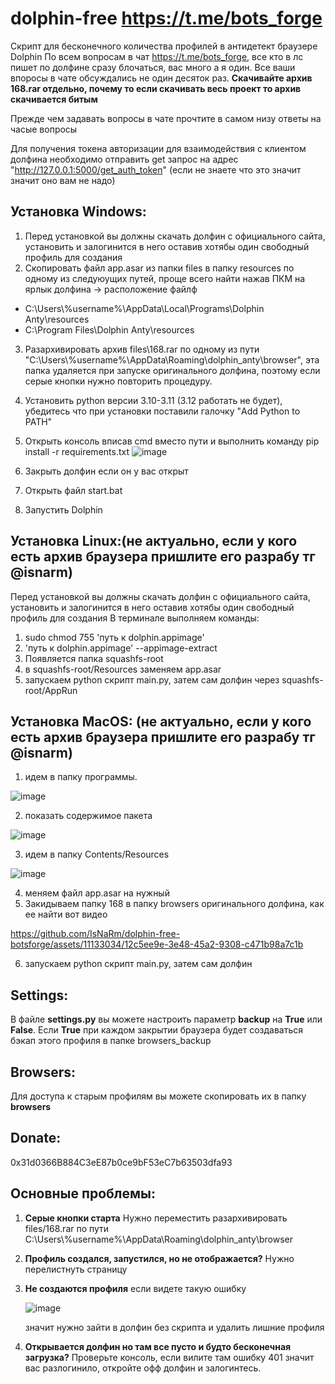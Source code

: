 # dolphin-free https://t.me/bots_forge
Скрипт для бесконечного количества профилей в антидетект браузере Dolphin
По всем вопросам в чат https://t.me/bots_forge, все кто в лс пишет по долфине сразу блочаться, вас много а я один. Все ваши впоросы в чате обсуждались не один десяток раз.
**Скачивайте архив 168.rar отдельно, почему то если скачивать весь проект то архив скачивается битым**

Прежде чем задавать вопросы в чате прочтите в самом низу ответы на часые вопросы

Для получения токена авторизации для взаимодействия с клиентом долфина необходимо отправить get запрос на адрес "http://127.0.0.1:5000/get_auth_token" (если не знаете что это значит значит оно вам не надо)

## **Установка Windows:**
1. Перед установкой вы должны скачать долфин с официального сайта, установить и залогинится в него оставив хотябы один свободный профиль для создания
2. Скопировать файл app.asar из папки files в папку resources по одному из следуюущих путей, проще всего найти нажав ПКМ на ярлык долфина -> расположение файлф
 - C:\Users\\%username%\AppData\Local\Programs\Dolphin Anty\resources
 - C:\Program Files\Dolphin Anty\resources
3. Разархивировать архив files\168.rar по одному из пути "C:\Users\\%username%\AppData\Roaming\dolphin_anty\browser\", эта папка удаляется при запуске оригинального долфина, поэтому если серые кнопки нужно повторить процедуру.
3. Установить python версии 3.10-3.11 (3.12 работать не будет), убедитесь что при установки поставили галочку "Add Python to PATH"
4. Открыть консоль вписав cmd вместо пути и выполнить команду pip install -r requirements.txt
   ![image](https://github.com/IsNaRm/dolphin-free-botsforge/assets/11133034/15e32e4f-f79a-426d-a7bd-3d0c07ad70a7)

5. Закрыть долфин если он у вас открыт
6. Открыть файл start.bat
7. Запустить Dolphin

## **Установка Linux:(не актуально, если у кого есть архив браузера пришлите его разрабу тг @isnarm)**
Перед установкой вы должны скачать долфин с официального сайта, установить и залогинится в него оставив хотябы один свободный профиль для создания
В терминале выполняем команды:
1. sudo chmod 755 'путь к dolphin.appimage'
2. 'путь к dolphin.appimage' --appimage-extract
3. Появляется папка squashfs-root
4. в squashfs-root/Resources заменяем app.asar
5. запускаем python скрипт main.py, затем сам долфин через squashfs-root/AppRun

## **Установка MacOS: (не актуально, если у кого есть архив браузера пришлите его разрабу тг @isnarm)**
1. идем в папку программы.

![image](https://github.com/IsNaRm/dolphin-free-botsforge/assets/11133034/5755ee5a-a291-41cf-b45b-369970183888)

2. показать содержимое пакета

![image](https://github.com/IsNaRm/dolphin-free-botsforge/assets/11133034/30ddb698-74bb-47b3-bdc2-e4dbbdef98a5)

3. идем в папку Contents/Resources

![image](https://github.com/IsNaRm/dolphin-free-botsforge/assets/11133034/95ddd6f5-a9f4-44d9-9438-92c7856c60a0)

4. меняем файл app.asar на нужный
5. Закидываем папку 168 в папку browsers оригинального долфина, как ее найти вот видео


https://github.com/IsNaRm/dolphin-free-botsforge/assets/11133034/12c5ee9e-3e48-45a2-9308-c471b98a7c1b


6. запускаем python скрипт main.py, затем сам долфин
   
## **Settings:**
В файле **settings.py** вы можете настроить параметр **backup** на **True** или **False**. Если **True** при каждом закрытии браузера будет создаваться бэкап этого профиля в папке browsers_backup

## **Browsers:**
Для доступа к старым профилям вы можете скопировать их в папку **browsers**

## **Donate:**
0x31d0366B884C3eE87b0ce9bF53eC7b63503dfa93

## **Основные проблемы:**
1. **Серые кнопки старта**
   Нужно переместить разархивировать files/168.rar по пути C:\Users\\%username%\AppData\Roaming\dolphin_anty\browser

2. **Профиль создался, запустился, но не отображается?**
   Нужно перелистнуть страницу
3. **Не создаются профиля**
   если видете такую ошибку

   ![image](https://github.com/IsNaRm/dolphin-free-botsforge/assets/11133034/325a4405-1a97-4e44-ac64-43296e44e6bd)

   значит нужно зайти в долфин без скрипта и удалить лишние профиля
4. **Открывается долфин но там все пусто и будто бесконечная загрузка?**
  Проверьте консоль, если вилите там ошибку 401 значит вас разлогинило, откройте офф долфин и залогинтесь. 
